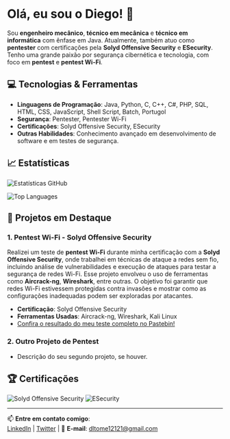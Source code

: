 # Olá, eu sou o Diego! 👋

Sou **engenheiro mecânico**, **técnico em mecânica** e **técnico em informática** com ênfase em Java. Atualmente, também atuo como **pentester** com certificações pela **Solyd Offensive Security** e **ESecurity**. Tenho uma grande paixão por segurança cibernética e tecnologia, com foco em **pentest** e **pentest Wi-Fi**.

## 💻 Tecnologias & Ferramentas

- **Linguagens de Programação**: Java, Python, C, C++, C#, PHP, SQL, HTML, CSS, JavaScript, Shell Script, Batch, Portugol
- **Segurança**: Pentester, Pentester Wi-Fi
- **Certificações**: Solyd Offensive Security, ESecurity
- **Outras Habilidades**: Conhecimento avançado em desenvolvimento de software e em testes de segurança.

## 📈 Estatísticas

![Estatísticas GitHub](https://github-readme-stats.vercel.app/api?username=seu-username&show_icons=true&hide_title=true)

![Top Languages](https://github-readme-stats.vercel.app/api/top-langs/?username=seu-username&layout=compact)

## 🚀 Projetos em Destaque

### 1. **Pentest Wi-Fi - Solyd Offensive Security**

Realizei um teste de **pentest Wi-Fi** durante minha certificação com a **Solyd Offensive Security**, onde trabalhei em técnicas de ataque a redes sem fio, incluindo análise de vulnerabilidades e execução de ataques para testar a segurança de redes Wi-Fi. Esse projeto envolveu o uso de ferramentas como **Aircrack-ng**, **Wireshark**, entre outras. O objetivo foi garantir que redes Wi-Fi estivessem protegidas contra invasões e mostrar como as configurações inadequadas podem ser exploradas por atacantes.

- **Certificação**: Solyd Offensive Security
- **Ferramentas Usadas**: Aircrack-ng, Wireshark, Kali Linux
- [Confira o resultado do meu teste completo no Pastebin!](https://pastebin.com/u/LightProgrammer000)

### 2. **Outro Projeto de Pentest**

- Descrição do seu segundo projeto, se houver.

## 🏆 Certificações

![Solyd Offensive Security](https://img.shields.io/badge/Certificado_Solyd_Offensive_Security-brightgreen)
![ESecurity](https://img.shields.io/badge/Certificado_ESecurity-blue)

---

📫 **Entre em contato comigo**:  
[LinkedIn](https://www.linkedin.com/in/seu-perfil) | [Twitter](https://twitter.com/seu-username) | 📧 **E-mail**: [dltome12121@gmail.com](mailto:dltome12121@gmail.com)

